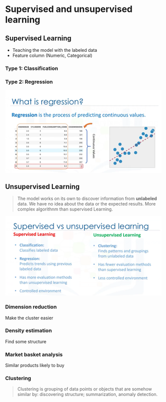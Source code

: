 # Supervised and unsupervised learning

## Supervised Learning

* Teaching the model with the labeled data
* Feature column \(Numeric, Categorical\)

### Type 1: Classification

### Type 2: Regression

![](../.gitbook/assets/image%20%28104%29.png)

## Unsupervised Learning

> The model works on its own to discover information from **unlabeled** data. We have no idea about the data or the expected results. More complex algorithnm than supervised Learning.

![](../.gitbook/assets/image%20%28129%29.png)

### Dimension reduction

Make the cluster easier

### Density estimation

Find some structure

### Market basket analysis

Similar products likely to buy

### Clustering

> Clustering is grouping of data points or objects that are somehow similar by: discovering structure; summarization, anomaly detection.


